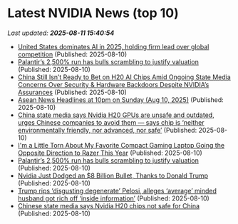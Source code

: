 # Latest NVIDIA News (top 10)
_Last updated: **2025-08-11 15:40:54**_

- [United States dominates AI in 2025, holding firm lead over global competition](https://slashdot.org/submission/17338824/united-states-dominates-ai-in-2025-holding-firm-lead-over-global-competition) (Published: 2025-08-10)
- [Palantir’s 2,500% run has bulls scrambling to justify valuation](https://fortune.com/2025/08/10/palantir-stock-price-valuation-forward-earnings-ai-alex-karp/) (Published: 2025-08-10)
- [China Still Isn’t Ready to Bet on H20 AI Chips Amid Ongoing State Media Concerns Over Security & Hardware Backdoors Despite NVIDIA’s Assurances](https://wccftech.com/china-still-isnt-ready-to-bet-on-h20-ai-chips-amid-ongoing-state-media-concerns/) (Published: 2025-08-10)
- [Asean News Headlines at 10pm on Sunday (Aug 10, 2025)](https://www.thestar.com.my/aseanplus/aseanplus-news/2025/08/10/asean-news-headlines-at-10pm-on-sunday-aug-10-2025) (Published: 2025-08-10)
- [China state media says Nvidia H20 GPUs are unsafe and outdated, urges Chinese companies to avoid them — says chip is ‘neither environmentally friendly, nor advanced, nor safe’](https://www.tomshardware.com/tech-industry/china-state-media-says-nvidia-h20-gpus-are-unsafe-and-outdated-urges-chinese-companies-to-avoid-them-says-chip-is-neither-environmentally-friendly-nor-advanced-nor-safe) (Published: 2025-08-10)
- [I'm a Little Torn About My Favorite Compact Gaming Laptop Going the Opposite Direction to Razer This Year](https://www.windowscentral.com/hardware/asus/asus-rog-zephyrus-g14-2025-review) (Published: 2025-08-10)
- [Palantir’s 2,500% run has bulls scrambling to justify valuation](https://finance.yahoo.com/news/palantir-2-500-run-bulls-140000031.html) (Published: 2025-08-10)
- [Nvidia Just Dodged an $8 Billion Bullet, Thanks to Donald Trump](https://gizmodo.com/nvidia-just-dodged-an-8-billion-bullet-thanks-to-donald-trump-2000641188) (Published: 2025-08-10)
- [Trump rips ‘disgusting degenerate’ Pelosi, alleges ‘average’ minded husband got rich off ‘inside information’](https://nypost.com/2025/08/10/us-news/president-trump-rips-disgusting-degenerate-nancy-pelosi-alleges-average-minded-husband-got-rich-off-inside-information/) (Published: 2025-08-10)
- [Chinese state media says Nvidia H20 chips not safe for China](https://biztoc.com/x/e99be9dcf7b74e21) (Published: 2025-08-10)
